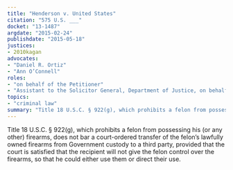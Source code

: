 ```yaml
---
title: "Henderson v. United States"
citation: "575 U.S. ___"
docket: "13-1487"
argdate: "2015-02-24"
publishdate: "2015-05-18"
justices:
- 2010kagan
advocates:
- "Daniel R. Ortiz"
- "Ann O’Connell"
roles:
- "on behalf of the Petitioner"
- "Assistant to the Solicitor General, Department of Justice, on behalf of the Respondent"
topics:
- "criminal law"
summary: "Title 18 U.S.C. § 922(g), which prohibits a felon from possessing his (or any other) firearms, does not bar a court-ordered transfer of the felon’s lawfully owned firearms from Government custody to a third party, provided that the court is satisfied that the recipient will not give the felon control over the firearms, so that he could either use them or direct their use."
---
```

Title 18 U.S.C. § 922(g), which prohibits a felon from possessing his (or any other) firearms, does not bar a court-ordered transfer of the felon’s lawfully owned firearms from Government custody to a third party, provided that the court is satisfied that the recipient will not give the felon control over the firearms, so that he could either use them or direct their use.
